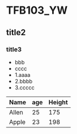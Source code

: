 # TFB103_YW
## title2
### title3
- bbb
- cccc
- 1.aaaa
- 2.bbbb
- 3.ccccc

Name  | age  |Height
------|------|------
Allen |  25  |  175
Apple |  23  |  198

